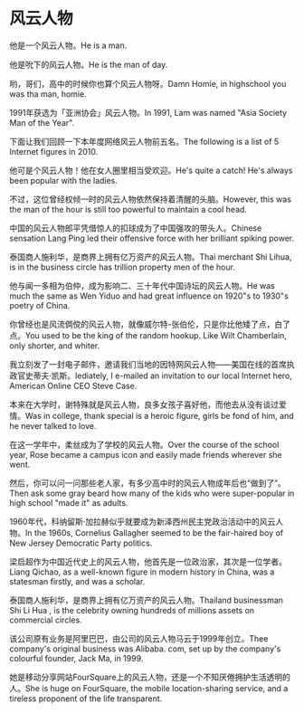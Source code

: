 # 风云人物

<p><span class="chinese">他是一个风云人物。</span><span class="english">He is a man.</span></p>

<p><span class="chinese">他是吮下的风云人物。</span><span class="english">He is the man of day.</span></p>

<p><span class="chinese">哟，哥们，高中的时候你也算个风云人物呀。</span><span class="english">Damn Homie, in highschool you was tha man, homie.</span></p>

<p><span class="chinese">1991年获选为「亚洲协会」风云人物。</span><span class="english">In 1991, Lam was named "Asia Society Man of the Year".</span></p>

<p><span class="chinese">下面让我们回顾一下本年度网络风云人物前五名。</span><span class="english">The following is a list of 5 Internet figures in 2010.</span></p>

<p><span class="chinese">他可是个风云人物！他在女人圈里相当受欢迎。</span><span class="english">He's quite a catch! He's always been popular with the ladies.</span></p>

<p><span class="chinese">不过，这位曾经权倾一时的风云人物依然保持着清醒的头脑。</span><span class="english">However, this was the man of the hour is still too powerful to maintain a cool head.</span></p>

<p><span class="chinese">中国的风云人物郎平凭借惊人的扣球成为了中国强攻的带头人。</span><span class="english">Chinese sensation Lang Ping led their offensive force with her brilliant spiking power.</span></p>

<p><span class="chinese">泰国商人施利华，是商界上拥有亿万资产的风云人物。</span><span class="english">Thai merchant Shi Lihua, is in the business circle has trillion property men of the hour.</span></p>

<p><span class="chinese">他与闻一多相为伯仲，成为影响二、三十年代中国诗坛的风云人物。</span><span class="english">He was much the same as Wen Yiduo and had great influence on 1920"s to 1930"s poetry of China.</span></p>

<p><span class="chinese">你曾经也是风流倜傥的风云人物，就像威尔特-张伯伦，只是你比他矮了点，白了点。</span><span class="english">You used to be the king of the random hookup. Like Wilt Chamberlain, only shorter, and whiter.</span></p>

<p><span class="chinese">我立刻发了一封电子邮件，邀请我们当地的因特网风云人物——美国在线的首席执政官史蒂夫·凯斯。</span><span class="english">Iediately, I e-mailed an invitation to our local Internet hero, American Online CEO Steve Case.</span></p>

<p><span class="chinese">本来在大学时，谢特殊就是风云人物，良多女孩子喜好他，而他去从没有谈过爱情。</span><span class="english">Was in college, thank special is a heroic figure, girls be fond of him, and he never talked to love.</span></p>

<p><span class="chinese">在这一学年中，柔丝成为了学校的风云人物。</span><span class="english">Over the course of the school year, Rose became a campus icon and easily made friends wherever she went.</span></p>

<p><span class="chinese">然后，你可以问一问那些老人家，有多少高中时的风云人物成年后也“做到了”。</span><span class="english">Then ask some gray beard how many of the kids who were super-popular in high school "made it" as adults.</span></p>

<p><span class="chinese">1960年代，科纳留斯·加拉赫似乎就要成为新泽西州民主党政治活动中的风云人物。</span><span class="english">In the 1960s, Cornelius Gallagher seemed to be the fair-haired boy of New Jersey Democratic Party politics.</span></p>

<p><span class="chinese">梁启超作为中国近代史上的风云人物，他首先是一位政治家，其次是一位学者。</span><span class="english">Liang Qichao, as a well-known figure in modern history in China, was a statesman firstly, and was a scholar.</span></p>

<p><span class="chinese">泰国商人施利华，是商界上拥有亿万资产的风云人物。</span><span class="english">Thailand businessman Shi Li Hua , is the celebrity owning hundreds of millions assets on commercial circles.</span></p>

<p><span class="chinese">该公司原有业务是阿里巴巴，由公司的风云人物马云于1999年创立。</span><span class="english">Thee company's original business was Alibaba. com, set up by the company's colourful founder, Jack Ma, in 1999.</span></p>

<p><span class="chinese">她是移动分享网站FourSquare上的风云人物，还是一个不知厌倦拥护生活透明的人。</span><span class="english">She is huge on FourSquare, the mobile location-sharing service, and a tireless proponent of the life transparent.</span></p>

